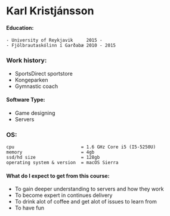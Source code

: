 
# Karl Kristjánsson

#### __Education:__

    - University of Reykjavik     2015 - 
    - Fjölbrautaskólinn í Garðabæ 2010 - 2015

### __Work history__:

- SportsDirect sportstore
- Kongeparken
- Gymnastic coach

#### __Software Type:__

- Game designing 
- Servers

### __OS:__
    
    cpu                         = 1.6 GHz Core i5 (I5-5250U)
    memory                      = 4gb
    ssd/hd size                 = 128gb
    operating system & version  = macOS Sierra
  
#### __What do I expect to get from this course:__

- To gain deeper understanding to servers and how they work
- To become expert in continues delivery
- To drink alot of coffee and get alot of issues to learn from
- To have fun


